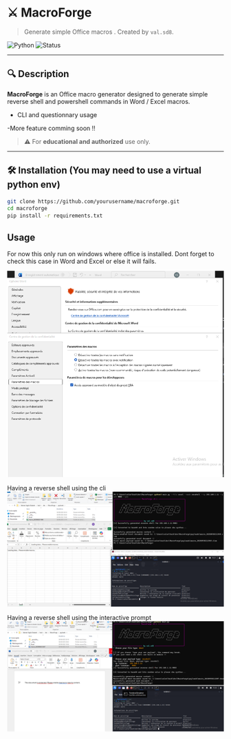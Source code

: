 # ⚔️ MacroForge

> Generate simple Office macros . Created by `val.sd8`.

![Python](https://img.shields.io/badge/Python-3.10%2B-blue)
![Status](https://img.shields.io/badge/status-dev-red)

---

## 🔍 Description

**MacroForge** is an Office macro generator designed to generate simple reverse shell and powershell commands in Word / Excel macros.

- CLI and questionnary usage

-More feature comming soon !!

> ⚠️ For **educational and authorized** use only.

---

## 🛠️ Installation (You may need to use a virtual python env)

```bash
git clone https://github.com/yourusername/macroforge.git
cd macroforge
pip install -r requirements.txt
```

## Usage

For now this only run on windows where office is installed. Dont forget to check this case in Word and Excel or else it will fails. 


![Enabling VBA object model](content/objectModelVBA.png)


Having a reverse shell using the cli
![Simple example on how to get a reverse shell using the tool with the cli](content/reverse_shell_demo.png)

Having a reverse shell using the interactive prompt
![same with the interactive mode](content/reverse_shell_using_interactive.png)
